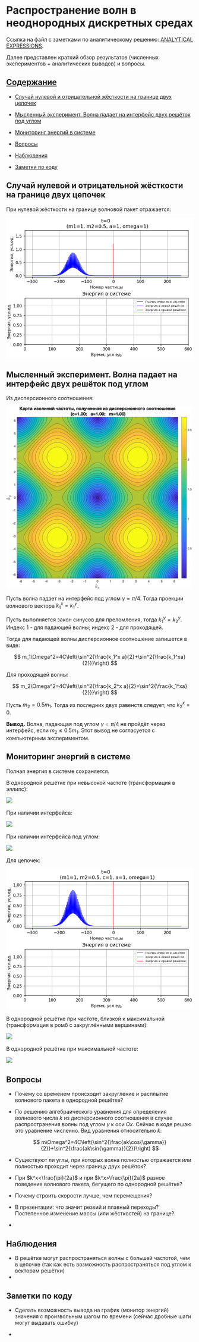 # Распространение волн в неоднородных дискретных средах

Ссылка на файл с заметками по аналитическому решению: [ANALYTICAL EXPRESSIONS](https://mualal.github.io/waves-propagation/main.pdf).

Далее представлен краткий обзор результатов (численных экспериментов + аналитических выводов) и вопросы.

## [Содержание](#содержание)

- [Случай нулевой и отрицательной жёсткости на границе двух цепочек](#случай-нулевой-и-отрицательной-жёсткости-на-границе-двух-цепочек)

- [Мысленный эксперимент. Волна падает на интерфейс двух решёток под углом](#мысленный-эксперимент-волна-падает-на-интерфейс-двух-решёток-под-углом)

- [Мониторинг энергий в системе](#мониторинг-энергий-в-системе)

- [Вопросы](#вопросы)

- [Наблюдения](#наблюдения)

- [Заметки по коду](#заметки-по-коду)

## Случай нулевой и отрицательной жёсткости на границе двух цепочек

При нулевой жёсткости на границе волновой пакет отражается:

<img src="gifs/02_interface_zero_stiffness.gif">



## Мысленный эксперимент. Волна падает на интерфейс двух решёток под углом

Из дисперсионного соотношения:

<img src="images/lattice-dispersion-relation.jpg" width="500">

Пусть волна падает на интерфейс под углом $\gamma=\pi/4$. Тогда проекции волнового вектора $k_1^x=k_1^y$.

Пусть выполняется закон синусов для преломления, тогда $k_1^y=k_2^y$. Индекс 1 - для падающей волны; индекс 2 - для проходящей.

Тогда для падающей волны дисперсионное соотношение запишется в виде:

$$
m_1\Omega^2=4C\left(\sin^2{\frac{k_1^x a}{2}+\sin^2{\frac{k_1^xa}{2}}}\right)
$$

Для проходящей волны:

$$
m_2\Omega^2=4C\left(\sin^2{\frac{k_2^x a}{2}+\sin^2{\frac{k_1^xa}{2}}}\right)
$$

Пусть $m_2=0.5m_1$. Тогда из последних двух равенств следует, что $k_2^x=0$.

**Вывод.** Волна, падающая под углом $\gamma=\pi/4$ не пройдёт через интерфейс, если $m_2\leqslant 0.5m_1$. Этот вывод не согласуется с компьютерным экспериментом.

## Мониторинг энергий в системе

Полная энергия в системе сохраняется.

В однородной решётке при невысокой частоте (трансформация в эллипс):

<img src="gifs/01_energy_without_interface.gif">

При наличии интерфейса:

<img src="gifs/01_energy_with_interface.gif">

При наличии интерфейса под углом:

<img src="gifs/01_energy_with_interface_angle.gif">

Для цепочек:

<img src="gifs/01_energy_chain_interface.gif">

В однородной решётке при частоте, близкой к максимальной (трансформация в ромб с закруглёнными вершинами):

<img src="gifs/01_energy_almost_crit.gif">

В однородной решётке при максимальной частоте:

<img src="gifs/01_energy_crit.gif">

## Вопросы

- Почему со временем происходит закругление и расплытие волнового пакета в однородной решётке?

- По решению алгебраического уравнения для определения волнового числа $k$ из дисперсионного соотношения в случае распространения волны под углом $\gamma$ к оси $Ox$. Сейчас в коде решаю это уравнение численно. Вид уравнения относительно $k$:

$$
m\Omega^2=4C\left(\sin^2{\frac{ak\cos{\gamma}}{2}}+\sin^2{\frac{ak\sin{\gamma}}{2}}\right)
$$

- Существуют ли углы, при которых волна полностью отражается или полностью проходит через границу двух решёток?

- При $k^x<\frac{\pi}{2a}$  и при $k^x>\frac{\pi}{2a}$ разное поведение волнового пакета, бегущего по однородной решётке?

- Почему строить скорости лучше, чем перемещения?

- В презентации: что значит резкий и плавный переходы? Постепенное изменение массы (или жёсткостей) на границе?

- 

## Наблюдения

- В решётке могут распространяться волны с большей частотой, чем в цепочке (так как есть возможность распространяться под углом к векторам решётки)
- 

## Заметки по коду

- Сделать возможность вывода на график (монитор энергий) значения с произвольным шагом по времени (сейчас дробные шаги могут выдавать ошибку)

- 
